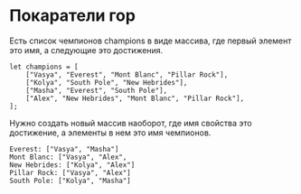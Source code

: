 # Покаратели гор

Есть список чемпионов champions в виде массива, где первый элемент это имя, а следующие это достижения.

```
let champions = [  
    ["Vasya", "Everest", "Mont Blanc", "Pillar Rock"],  
    ["Kolya", "South Pole", "New Hebrides"],  
    ["Masha", "Everest", "South Pole"],
    ["Alex", "New Hebrides", "Mont Blanc", "Pillar Rock"],  
];
```

Нужно создать новый массив наоборот, где имя свойства это достижение, а элементы в нем это имя чемпионов.

```
Everest: ["Vasya", "Masha"]
Mont Blanc: ["Vasya", "Alex",
New Hebrides: ["Kolya", "Alex"]
Pillar Rock: ["Vasya", "Alex"]
South Pole: ["Kolya", "Masha"]
```
